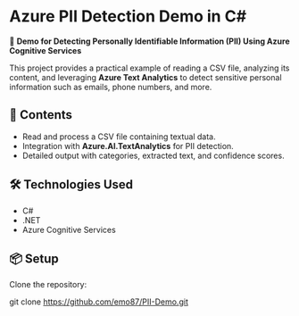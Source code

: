 # Azure PII Detection Demo in C#  
🚀 **Demo for Detecting Personally Identifiable Information (PII) Using Azure Cognitive Services**  

This project provides a practical example of reading a CSV file, analyzing its content, and leveraging **Azure Text Analytics** to detect sensitive personal information such as emails, phone numbers, and more.  

## 📂 Contents  
- Read and process a CSV file containing textual data.  
- Integration with **Azure.AI.TextAnalytics** for PII detection.  
- Detailed output with categories, extracted text, and confidence scores.  

## 🛠️ Technologies Used  
- C#  
- .NET  
- Azure Cognitive Services  

## 📦 Setup  
 Clone the repository:  

   git clone https://github.com/emo87/PII-Demo.git

